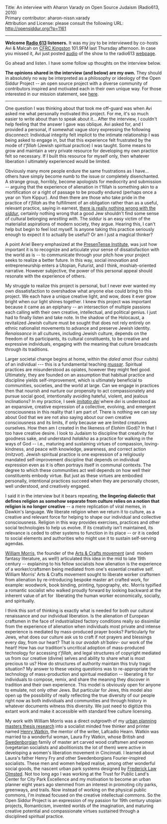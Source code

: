<html>
<head></head>
<body>
Title: An interview with Aharon Varady on Open Source Judaism (Radio613, 2010)<br />
Primary contributor: aharon-nissn.varady<br />
Attribution and License: please consult the following URL: <a href="http://opensiddur.org/?p=1161">http://opensiddur.org/?p=1161</a>
<p />
<hr />

<strong>Welcome <a href="http://radio613.wordpress.com/2010/08/03/episode-42-open-source-judaism/">Radio 613</a> listeners.</strong> It was my joy to be interviewed by co-hosts Avi &amp; Malcah on <a href="http://www.cfrc.ca/">CFRC Kingston</a> 101.9FM last Thursday afternoon. In case you missed it, Avi just posted <a class="download" href="https://soundcloud.com/opensiddur/radio613-episode-42-interview">audio</a> of the show to the radio613 <a href="http://radio613.wordpress.com/2010/08/03/episode-42-open-source-judaism/">webpage</a>.

Go ahead and listen. I have some follow up thoughts on the interview below.

<strong>The opinions shared in the interview (and below) are my own.</strong> They should in absolutely no way be interpreted as a philosophy or ideology of the Open Siddur Project -- an open source project with a diverse community of contributors inspired and motivated each in their own unique way. For those interested in our mission statement, see <a href="https://opensiddur.org/development/mission/" target="_self">here</a>.

<hr />

One question I was thinking about that took me off-guard was when Avi asked me what personally motivated this project. For me, it's so much easier to write about than to speak about it... After the interview, I couldn't help feeling that the answer I gave was oblique. Avi asked for, and I provided a personal, if somewhat vague story expressing the following disconnect: Individual integrity felt implicit to the intimate relationship I was being asked to engage in, but that this experience felt frustrated by the mode of <em>t'fillah</em> (Jewish spiritual practice) I was taught. Some means to grow and maintain a very private resource for developing my own practice felt so necessary. If I built this resource for myself only, then whatever liberation I ultimately experienced would be limited.

Obviously many more people endure the same frustrations as I have... others have simply become numb to the issue or completely disenchanted. A strange group, horribly, become apologists for mediocrity and submission -- arguing that the experience of alienation in t'fillah is something akin to a mortification or a right of passage to be proudly endured (perhaps once a year on Yom Kippur). And then there are those who take pride in the practice of <em>t'fillah</em> as the fulfillment of an obligation rather than as a useful, relevant practice, saying in earnest, <a href="http://www.forward.com/articles/112469/">there is really nothing wrong with the <em>siddur</em></a>, certainly nothing wrong that a good Jew shouldn't find some sense of cultural belonging <em>wrestling with</em>. The siddur is an easy victim of the materialist aspirations of modern society, they argue. Hearing this, I can't help but begin to feel lost myself. Is anyone taking this practice seriously enough to expect it to actually be useful? Or am I just a magical thinker?

A point Ariel Beery emphasized at the <a href="http://web.archive.org/web/20160626153919/http://presentense.org/institute/2009">PresenTense Institute</a>, was just how important it is to recognize and articulate your sense of dissatisfaction with the world as is -- to communicate through your pitch how your project seeks to realize a better future. In this way, social innovation and entrepreneurship enters a Utopian, Futurist, and I think, moshiaḥ-oriented narrative. However subjective, the power of this personal appeal should resonate with the experience of others.

My struggle to realize this project is personal, but I never ever wanted my own dissatisfaction to overshadow what anyone else could bring to this project. We each have a unique creative light, and wow, does it ever grow bright when our light shines together. I knew this project was important because it came as an epiphany -- an intersection of multiple passions each calling with their own creative,  intellectual, and political genius. I just had to finally listen and take note. In the shadow of the Holocaust, a revitalized Jewish culture must be sought that does not rely entirely on ethnic nationalist movements to advance and preserve Jewish identity. <em>Renaissance</em> in all cultures, including Jewish culture, depends on the freedom of its participants, its cultural constituents, to be creative and expressive individuals, engaging with the meaning that culture broadcasts through its traditions.

Larger societal change begins at home, within the <em>daled amot</em> (four cubits) of an individual --- this is a fundamental teaching <a href="http://en.wikipedia.org/wiki/Mussar"><em>mussar</em></a>. Spiritual practices are misunderstood as opiates, however they might feel good. Ultimately, they are founded on an assumption that habitual practice and discipline yields self-improvement, which is ultimately beneficial to communities, societies, and the world at large. Can we engage in practices then that nourish and nurture our propensity to act compassionately and pursue social good, intentionally avoiding hateful, violent, and jealous inclinations? In my practice, I seek <a href="http://en.wikipedia.org/wiki/Imitatio_dei#In_Judaism"><em>imitatio dei</em></a> where <em>dei</em> is understood as an expansive, creative expression of a collective, evolving, and emergent consciousness in this reality that I am part of. There is nothing we can say about God that we are not also saying about our own creative consciousness and its limits, if only because we are limited creatures ourselves. How then am I created in the likeness of <em>Elohim</em> (God)? In that I too have creative desire. I look to Judaism to discipline that creativity for goodness sake, and understand <em>halakha</em> as a practice for walking in the ways of God -- i.e., maturing and sustaining virtues of compassion, loving-kindness, and peace with knowledge, awareness, and correct action (<em>mitzvot</em>). Jewish spiritual practice is one expression of a religiously mandated self-improvement discipline that depends on individual expression even as it is often portrays itself in communal contexts. The degree to which these communities act well depends on how well their constituents embody virtue. But just as these virtues are embodied personally, intentional practices succeed when they are personally chosen, well understood, and creatively engaged.

I said it in the interview but it bears repeating, <strong>the lingering dialectic that defines religion as somehow separate from culture relies on a notion that religion is no longer creative</strong> -- a mere replication of viral memes, in Dawkin's language. We liberate religion when we return it to culture, as a creative and relevant force for helping to shape our individual and collective consciousness. Religion in this way provides exercises, practices and other social technologies to help us evolve. If its creativity isn't maintained, its relevance is ceded to other systems to function in its place -- or it is ceded to social elements and authorities who might use it to sustain self-serving agendas.

<a href="http://en.wikipedia.org/wiki/William_morris">William Morris</a>, the founder of the <a href="http://en.wikipedia.org/wiki/Arts_%26_Crafts_Movement">Arts &amp; Crafts movement</a> (and  modern fantasy literature, as well!) articulated this idea in the mid to late 19th century -- explaining to his fellow socialists how alienation is the experience of a worker/craftsmen being mediated from one's essential creative self. William Morris' Arts &amp; Crafts movement sought to liberate worker craftsmen from alienation by re-introducing bespoke master art crafted work, for example: woodwork, book binding, printing, typography, etc. Morris typified a romantic socialist who walked proudly forward by looking backward at the inherent value of art for  liberating the human worker economically, socially, and spiritually.

I think this sort of thinking is exactly what is needed for both our cultural renaissance and our individual liberation. Is the alienation of European craftsmen in the face of industrialized factory conditions really so dissimilar from the experience of alienation when individuals most private and intense experience is mediated by mass-produced prayer books? Particularly for Jews, what does our culture ask us to craft if not prayers and blessings every day, from our heart? That is our <em>avodah sh'balev</em>- our work of the heart! How has our tradition's uncritical adoption of mass-produced technology for accessing <em>t'fillah</em>, and legal structures of copyright mediated us from our creative (divine) selves and ability to share what is most precious to us? How do structures of authority maintain this truly tragic situation? My answer to these vexing questions was to re-appropriate the technology of mass-production and spiritual mediation -- liberating it for individuals to compose, remix, and share the meaning they discover in tradition and their own experience. This model is obviously open for anyone to emulate, not only other Jews. But particular for Jews, this model also open up the possibility of really reflecting the true diversity of our people right now as both individuals and communities and through history in whatever documents witness this diversity. We just need to digitize this extant work and make it accessible with standard free culture licensing.

My work with William Morris was a direct outgrowth of my <a href="http://lulu.com/cdi">urban planning masters thesis research</a> into a socialist minded free thinker and printer named <a href="http://en.wikipedia.org/wiki/Henry_Watkin">Henry Watkin</a>, the mentor of the writer, Lafcadio Hearn. Watkin was married to a wonderful woman, Laura Fry Watkin, whose British and <a href="http://en.wikipedia.org/wiki/Swedenborgian">Swedenborgian</a> family of master art carved wood craftsmen and women (vegetarian socialists and abolitionists the lot of them) were active in developing a women's liberation movement in Cincinnati. I learned about Laura's father Henry Fry and other Swedenborgians Fourier-inspired socialists. These men and women helped realise, among other wonderful social goods, the nascent urban park systems designed by <a href="http://en.wikipedia.org/wiki/Frederick_Law_Olmsted">Frederick Law Olmsted</a>. Not too long ago I was working at the Trust for Public Land's Center for City Park Excellence and my motivation to become an urban planner eight years ago stemmed from an interest in promoting city parks, greenways, and trails. Now instead of working on the physical public commons, I'm instead focused on the creative intellectual commons. So the Open Siddur Project is an expression of my passion for 19th century utopian projects, Romanticism, invented worlds of the imagination, and maturing creative potential and compassionate virtues sustained through a disciplined spiritual practice.
</body>
</html>